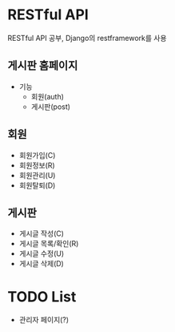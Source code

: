 # RESTful API
RESTful API 공부, Django의 restframework를 사용

## 게시판 홈페이지
- 기능
    - 회원(auth)
    - 게시판(post)

## 회원 

- 회원가입(C)
- 회원정보(R)
- 회원관리(U)
- 회원탈퇴(D)

## 게시판

- 게시글 작성(C)
- 게시글 목록/확인(R)
- 게시글 수정(U)
- 게시글 삭제(D)

# TODO List
- 관리자 페이지(?)
